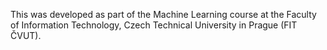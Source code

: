 This was developed as part of the Machine Learning course at the Faculty of Information Technology, Czech Technical University in Prague (FIT ČVUT).
